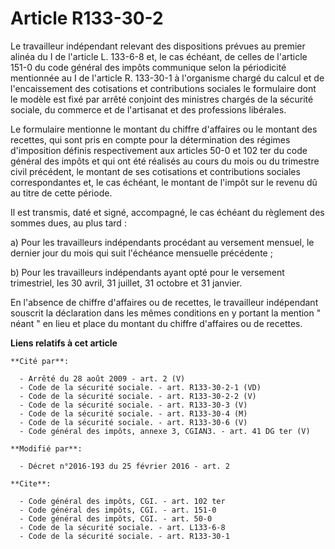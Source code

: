 # Article R133-30-2

Le travailleur indépendant relevant des dispositions prévues au premier alinéa du I de l'article L. 133-6-8 et, le cas
échéant, de celles de l'article 151-0 du code général des impôts communique selon la périodicité mentionnée au I de l'article
R. 133-30-1 à l'organisme chargé du calcul et de l'encaissement des cotisations et contributions sociales le formulaire dont
le modèle est fixé par arrêté conjoint des ministres chargés de la sécurité sociale, du commerce et de l'artisanat et des
professions libérales. 

Le formulaire mentionne le montant du chiffre d'affaires ou le montant des recettes, qui sont pris en compte pour la
détermination des régimes d'imposition définis respectivement aux articles 50-0 et 102 ter du code général des impôts et qui
ont été réalisés au cours du mois ou du trimestre civil précédent, le montant de ses cotisations et contributions sociales
correspondantes et, le cas échéant, le montant de l'impôt sur le revenu dû au titre de cette période. 

Il est transmis, daté et signé, accompagné, le cas échéant du règlement des sommes dues, au plus tard : 

a) Pour les travailleurs indépendants procédant au versement mensuel, le dernier jour du mois qui suit l'échéance mensuelle
précédente ; 

b) Pour les travailleurs indépendants ayant opté pour le versement trimestriel, les 30 avril, 31 juillet, 31 octobre et 31
janvier. 

En l'absence de chiffre d'affaires ou de recettes, le travailleur indépendant souscrit la déclaration dans les mêmes
conditions en y portant la mention " néant " en lieu et place du montant du chiffre d'affaires ou de recettes.

**Liens relatifs à cet article**

	**Cité par**:

	  - Arrêté du 28 août 2009 - art. 2 (V)
	  - Code de la sécurité sociale. - art. R133-30-2-1 (VD)
	  - Code de la sécurité sociale. - art. R133-30-2-2 (V)
	  - Code de la sécurité sociale. - art. R133-30-3 (V)
	  - Code de la sécurité sociale. - art. R133-30-4 (M)
	  - Code de la sécurité sociale. - art. R133-30-6 (V)
	  - Code général des impôts, annexe 3, CGIAN3. - art. 41 DG ter (V)

	**Modifié par**:

	  - Décret n°2016-193 du 25 février 2016 - art. 2

	**Cite**:

	  - Code général des impôts, CGI. - art. 102 ter
	  - Code général des impôts, CGI. - art. 151-0
	  - Code général des impôts, CGI. - art. 50-0
	  - Code de la sécurité sociale. - art. L133-6-8
	  - Code de la sécurité sociale. - art. R133-30-1
